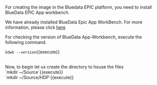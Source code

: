 For creating the image in the Bluedata EPIC platform, you need to install BlueData EPIC App workbench.

We have already installed BlueData Epic App WorkBench. For more information, please click [here](https://bluedata.zendesk.com/hc/en-us/categories/115000240313-App-Workbench)

For checking the version of BlueData App-Workbench, execute the following command.

`bdwb --version`{{execute}}

<br>
Now, to begin let us create the directory to house the files
<br>`mkdir ~/Source`{{execute}}
<br>`mkdir ~/Source/HDP`{{execute}}
